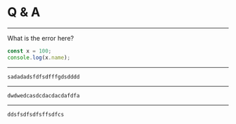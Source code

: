 # Q & A

***
What is the error here?

```javascript
const x = 100;
console.log(x.name);

```

***
    sadadadsfdfsdfffgdsdddd
***
    dwdwedcasdcdacdacdafdfa
***
    ddsfsdfsdfsffsdfcs